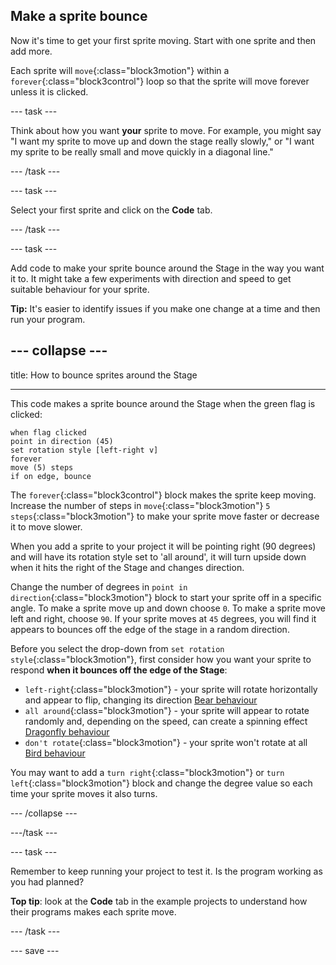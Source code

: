 ## Make a sprite bounce

Now it's time to get your first sprite moving. Start with one sprite and then add more. 

Each sprite will `move`{:class="block3motion"} within a `forever`{:class="block3control"} loop so that the sprite will move forever unless it is clicked.


--- task ---

Think about how you want **your** sprite to move. For example, you might say "I want my sprite to move up and down the stage really slowly," or "I want my sprite to be really small and move quickly in a diagonal line."

--- /task ---

--- task ---

Select your first sprite and click on the **Code** tab. 

--- /task ---

--- task ---

Add code to make your sprite bounce around the Stage in the way you want it to. It might take a few experiments with direction and speed to get suitable behaviour for your sprite.

**Tip:** It's easier to identify issues if you make one change at a time and then run your program.

--- collapse ---
---

title: How to bounce sprites around the Stage

---

This code makes a sprite bounce around the Stage when the green flag is clicked:

```blocks3
when flag clicked
point in direction (45)
set rotation style [left-right v]
forever
move (5) steps
if on edge, bounce
```

The `forever`{:class="block3control"} block makes the sprite keep moving. Increase the number of steps in `move`{:class="block3motion"} `5` `steps`{:class="block3motion"} to make your sprite move faster or decrease it to move slower. 

When you add a sprite to your project it will be pointing right (90 degrees) and will have its rotation style set to 'all around', it will turn upside down when it hits the right of the Stage and changes direction.  

Change the number of degrees in `point in direction`{:class="block3motion"} block to start your sprite off in a specific angle. To make a sprite move up and down choose `0`. To make a sprite move left and right, choose `90`. If your sprite moves at `45` degrees, you will find it appears to bounces off the edge of the stage in a random direction. 

Before you select the drop-down from `set rotation style`{:class="block3motion"}, first consider how you want your sprite to respond **when it bounces off the edge of the Stage**:
+ `left-right`{:class="block3motion"} - your sprite will rotate horizontally and appear to flip, changing its direction
[Bear behaviour](https://scratch.mit.edu/projects/433535326/editor)
+ `all around`{:class="block3motion"} - your sprite will appear to rotate randomly and, depending on the speed, can create a spinning effect
[Dragonfly behaviour](https://scratch.mit.edu/projects/433536479/editor)
+ `don't rotate`{:class="block3motion"} - your sprite won't rotate at all
[Bird behaviour](https://scratch.mit.edu/projects/433535867/editor)

You may want to add a `turn right`{:class="block3motion"} or `turn left`{:class="block3motion"} block and change the degree value so each time your sprite moves it also turns.


--- /collapse --- 

---/task ---

--- task ---

Remember to keep running your project to test it. Is the program working as you had planned?

**Top tip**: look at the **Code** tab in the example projects to understand how their programs makes each sprite move.

--- /task ---

--- save ---
